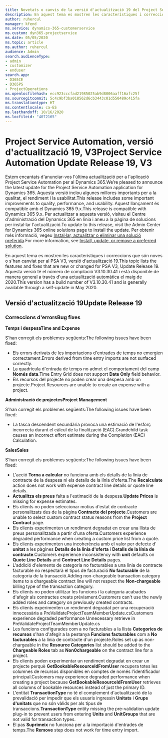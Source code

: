 ```yaml
---
title: Novetats o canvis de la versió d'actualització 19 del Project Service Automation, V3
description: En aquest tema es mostren les característiques i correccions disponibles al Project Service Automation V3, versió d'actualització 19.
author: ruhercul
manager: kfend
ms.service: dynamics-365-customerservice
ms.custom: dyn365-projectservice
ms.date: 05/05/2020
ms.topic: article
ms.author: ruhercul
audience: Admin
search.audienceType:
- admin
- customizer
- enduser
search.app:
- D365CE
- D365PS
- ProjectOperations
ms.openlocfilehash: ecc923cccfad21985025ab9d8006aaff16afc25f
ms.sourcegitcommit: 5c4c9bf3ba018562d6cb3443c01d550489c415fa
ms.translationtype: HT
ms.contentlocale: ca-ES
ms.lasthandoff: 10/16/2020
ms.locfileid: "4072165"
---
```

# <a name="project-service-automation-update-release-19-v3"></a><span data-ttu-id="7a6b6-103">Project Service Automation, versió d'actualització 19, V3</span><span class="sxs-lookup"><span data-stu-id="7a6b6-103">Project Service Automation Update Release 19, V3</span></span>

<span data-ttu-id="7a6b6-104">Estem encantats d'anunciar-vos l'última actualització per a l'aplicació Project Service Automation per al Dynamics 365.</span><span class="sxs-lookup"><span data-stu-id="7a6b6-104">We’re pleased to announce the latest update for the Project Service Automation application for Dynamics 365.</span></span> <span data-ttu-id="7a6b6-105">Aquesta versió inclou algunes millores importants per a la qualitat, el rendiment i la usabilitat.</span><span class="sxs-lookup"><span data-stu-id="7a6b6-105">This release includes some important improvements to quality, performance, and usability.</span></span> <span data-ttu-id="7a6b6-106">Aquest llançament és compatible amb el Dynamics 365 9.x.</span><span class="sxs-lookup"><span data-stu-id="7a6b6-106">This release is compatible with Dynamics 365 9.x.</span></span> <span data-ttu-id="7a6b6-107">Per actualitzar a aquesta versió, visiteu el Centre d'administració del Dynamics 365 en línia i aneu a la pàgina de solucions per instal·lar l'actualització.</span><span class="sxs-lookup"><span data-stu-id="7a6b6-107">To update to this release, visit the Admin Center for Dynamics 365 online solutions page to install the update.</span></span> <span data-ttu-id="7a6b6-108">Per obtenir més informació, vegeu [Instal·lar, actualitzar o eliminar una solució preferida](https://docs.microsoft.com/power-platform/admin/install-remove-preferred-solution).</span><span class="sxs-lookup"><span data-stu-id="7a6b6-108">For more information, see [Install, update, or remove a preferred solution](https://docs.microsoft.com/power-platform/admin/install-remove-preferred-solution).</span></span>

<span data-ttu-id="7a6b6-109">En aquest tema es mostren les característiques i correccions que són noves o s'han canviat per al PSA V3, versió d'actualització 19.</span><span class="sxs-lookup"><span data-stu-id="7a6b6-109">This topic lists the features and fixes that are new or changed for PSA V3, Update Release 19.</span></span> <span data-ttu-id="7a6b6-110">Aquesta versió té el número de compilació V3.10.30.41 i està disponible de manera general a través d'una actualització automàtica el maig de 2020.</span><span class="sxs-lookup"><span data-stu-id="7a6b6-110">This version has a build number of V3.10.30.41 and is generally available through a self-update in May 2020.</span></span>

## <a name="update-release-19"></a><span data-ttu-id="7a6b6-111">Versió d'actualització 19</span><span class="sxs-lookup"><span data-stu-id="7a6b6-111">Update Release 19</span></span>

### <a name="bug-fixes"></a><span data-ttu-id="7a6b6-112">Correccions d'errors</span><span class="sxs-lookup"><span data-stu-id="7a6b6-112">Bug fixes</span></span>

<span data-ttu-id="7a6b6-113">**Temps i despesa**</span><span class="sxs-lookup"><span data-stu-id="7a6b6-113">**Time and Expense**</span></span>

<span data-ttu-id="7a6b6-114">S'han corregit els problemes següents:</span><span class="sxs-lookup"><span data-stu-id="7a6b6-114">The following issues have been fixed:</span></span> 

- <span data-ttu-id="7a6b6-115">Els errors derivats de les importacions d'entrades de temps no emergien correctament.</span><span class="sxs-lookup"><span data-stu-id="7a6b6-115">Errors derived from time entry imports are not surfaced correctly.</span></span>
- <span data-ttu-id="7a6b6-116">La quadrícula d'entrada de temps no admet el comportament del camp **Només data**.</span><span class="sxs-lookup"><span data-stu-id="7a6b6-116">Time Entry Grid does not support **Date Only** field behavior.</span></span>
- <span data-ttu-id="7a6b6-117">Els recursos del projecte no poden crear una despesa amb un projecte.</span><span class="sxs-lookup"><span data-stu-id="7a6b6-117">Project Resources are unable to create an expense with a project.</span></span>

<span data-ttu-id="7a6b6-118">**Administració de projectes**</span><span class="sxs-lookup"><span data-stu-id="7a6b6-118">**Project Management**</span></span>

<span data-ttu-id="7a6b6-119">S'han corregit els problemes següents:</span><span class="sxs-lookup"><span data-stu-id="7a6b6-119">The following issues have been fixed:</span></span> 

-  <span data-ttu-id="7a6b6-120">La tasca descendent secundària provoca una estimació de l'esforç incorrecta durant el càlcul de la finalització (EAC).</span><span class="sxs-lookup"><span data-stu-id="7a6b6-120">Grandchild task causes an incorrect effort estimate during the Completion (EAC) Calculation.</span></span>

<span data-ttu-id="7a6b6-121">**Sales**</span><span class="sxs-lookup"><span data-stu-id="7a6b6-121">**Sales**</span></span>

<span data-ttu-id="7a6b6-122">S'han corregit els problemes següents:</span><span class="sxs-lookup"><span data-stu-id="7a6b6-122">The following issues have been fixed:</span></span> 

- <span data-ttu-id="7a6b6-123">L'acció **Torna a calcular** no funciona amb els detalls de la línia de contracte de la despesa ni els detalls de la línia d'oferta.</span><span class="sxs-lookup"><span data-stu-id="7a6b6-123">The **Recalculate** action does not work with expense contract line details or quote line details.</span></span>
- <span data-ttu-id="7a6b6-124">**Actualitza els preus** falta a l'estimació de la despesa.</span><span class="sxs-lookup"><span data-stu-id="7a6b6-124">**Update Prices** is missing for expense estimates.</span></span>
-  <span data-ttu-id="7a6b6-125">Els clients no poden seleccionar motius d'estat de contracte personalitzats des de la pàgina **Contracte del projecte**.</span><span class="sxs-lookup"><span data-stu-id="7a6b6-125">Customers are unable to select custom contract status reasons from the **Project Contract** page.</span></span>
- <span data-ttu-id="7a6b6-126">Els clients experimenten un rendiment degradat en crear una llista de preus personalitzada a partir d'una oferta.</span><span class="sxs-lookup"><span data-stu-id="7a6b6-126">Customers experience degraded performance when creating a custom price list from a quote.</span></span>
- <span data-ttu-id="7a6b6-127">Els clients experimenten una incoherència amb el valor per defecte d' **unitat** a les pàgines **Detalls de la línia d'oferta** i **Detalls de la línia de contracte**.</span><span class="sxs-lookup"><span data-stu-id="7a6b6-127">Customers experience inconsistency with **unit** defaults on **Quote Line Details** and **Contract Line Details** pages.</span></span>
- <span data-ttu-id="7a6b6-128">L'addició d'elements de categoria no facturables a una línia de contracte facturable no respectarà el tipus de facturació **No facturable** de la categoria de la transacció.</span><span class="sxs-lookup"><span data-stu-id="7a6b6-128">Adding non-chargeable transaction category items to a chargeable contract line will not respect the **Non-chargeable** billing type of the transaction category.</span></span>
- <span data-ttu-id="7a6b6-129">Els clients no poden utilitzar les funcions i la categoria acabades d'afegir als contractes creats prèviament.</span><span class="sxs-lookup"><span data-stu-id="7a6b6-129">Customers can't use the newly added roles and category on previously created contracts.</span></span>
- <span data-ttu-id="7a6b6-130">Els clients experimenten un rendiment degradat per una recuperació innecessària a PreValidateProjectTeamMemberUpdate.cs</span><span class="sxs-lookup"><span data-stu-id="7a6b6-130">Customers experience degraded performance Unnecessary retrieve in PreValidateProjectTeamMemberUpdate.cs</span></span>
- <span data-ttu-id="7a6b6-131">Les funcions configurades com a no facturables a la llista **Categories de recursos** s'han d'afegir a la pestanya **Funcions facturables** com a **No facturables** a la línia de contracte d'un projecte.</span><span class="sxs-lookup"><span data-stu-id="7a6b6-131">Roles set up as non-chargeable in the **Resource Categories** list should be added to the **Chargeable Roles** tab as **Non0chargeable** on the contract line for a project.</span></span>
- <span data-ttu-id="7a6b6-132">Els clients poden experimentar un rendiment degradat en crear un projecte perquè **GetBookableResourceIdFromUser** recupera totes les columnes de recursos disponibles en comptes de només l'identificador principal.</span><span class="sxs-lookup"><span data-stu-id="7a6b6-132">Customers may experience degraded performance when creating a project because **GetBookableResourceIdFromUser** retrieves all columns of bookable resources instead of just the primary ID.</span></span>
- <span data-ttu-id="7a6b6-133">L'entitat **TransactionType** no té el complement d'actualització de la prevalidació per impedir que els usuaris ingressin **Unitats** i **Grups d'unitats** que no són vàlids per als tipus de transaccions.</span><span class="sxs-lookup"><span data-stu-id="7a6b6-133">**TransactionType** entity missing the pre-validation update plug-in to prevent users from entering **Units** and **UnitGroups** that are not valid for transaction types.</span></span>
- <span data-ttu-id="7a6b6-134">El pas **Suprimeix** no funciona per a la importació d'entrades de temps.</span><span class="sxs-lookup"><span data-stu-id="7a6b6-134">The **Remove** step does not work for time entry import.</span></span>
